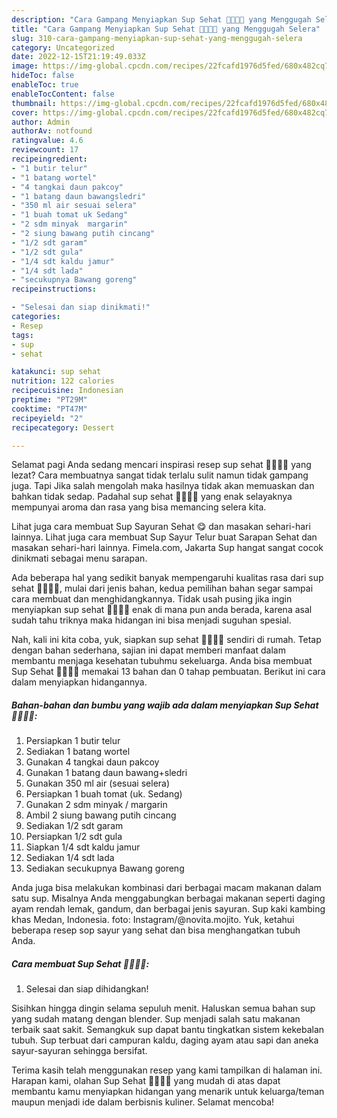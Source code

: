 ```yaml
---
description: "Cara Gampang Menyiapkan Sup Sehat 🥬🥦🥕🥚 yang Menggugah Selera"
title: "Cara Gampang Menyiapkan Sup Sehat 🥬🥦🥕🥚 yang Menggugah Selera"
slug: 310-cara-gampang-menyiapkan-sup-sehat-yang-menggugah-selera
category: Uncategorized
date: 2022-12-15T21:19:49.033Z
image: https://img-global.cpcdn.com/recipes/22fcafd1976d5fed/680x482cq70/sup-sehat-foto-resep-utama.jpg
hideToc: false
enableToc: true
enableTocContent: false
thumbnail: https://img-global.cpcdn.com/recipes/22fcafd1976d5fed/680x482cq70/sup-sehat-foto-resep-utama.jpg
cover: https://img-global.cpcdn.com/recipes/22fcafd1976d5fed/680x482cq70/sup-sehat-foto-resep-utama.jpg
author: Admin
authorAv: notfound
ratingvalue: 4.6
reviewcount: 17
recipeingredient:
- "1 butir telur"
- "1 batang wortel"
- "4 tangkai daun pakcoy"
- "1 batang daun bawangsledri"
- "350 ml air sesuai selera"
- "1 buah tomat uk Sedang"
- "2 sdm minyak  margarin"
- "2 siung bawang putih cincang"
- "1/2 sdt garam"
- "1/2 sdt gula"
- "1/4 sdt kaldu jamur"
- "1/4 sdt lada"
- "secukupnya Bawang goreng"
recipeinstructions:

- "Selesai dan siap dinikmati!"
categories:
- Resep
tags:
- sup
- sehat

katakunci: sup sehat 
nutrition: 122 calories
recipecuisine: Indonesian
preptime: "PT29M"
cooktime: "PT47M"
recipeyield: "2"
recipecategory: Dessert

---
```



Selamat pagi Anda sedang mencari inspirasi resep sup sehat 🥬🥦🥕🥚 yang lezat? Cara membuatnya sangat tidak terlalu sulit namun tidak gampang juga. Tapi Jika salah mengolah maka hasilnya tidak akan memuaskan dan bahkan tidak sedap. Padahal sup sehat 🥬🥦🥕🥚 yang enak selayaknya mempunyai aroma dan rasa yang bisa memancing selera kita.


Lihat juga cara membuat Sup Sayuran Sehat 😋 dan masakan sehari-hari lainnya. Lihat juga cara membuat Sup Sayur Telur buat Sarapan Sehat dan masakan sehari-hari lainnya. Fimela.com, Jakarta Sup hangat sangat cocok dinikmati sebagai menu sarapan.

Ada beberapa hal yang sedikit banyak mempengaruhi kualitas rasa dari sup sehat 🥬🥦🥕🥚, mulai dari jenis bahan, kedua pemilihan bahan segar sampai cara membuat dan menghidangkannya. Tidak usah pusing jika ingin menyiapkan sup sehat 🥬🥦🥕🥚 enak di mana pun anda berada, karena asal sudah tahu triknya maka hidangan ini bisa menjadi suguhan spesial.


Nah, kali ini kita coba, yuk, siapkan sup sehat 🥬🥦🥕🥚 sendiri di rumah. Tetap dengan bahan sederhana, sajian ini dapat memberi manfaat dalam membantu menjaga kesehatan tubuhmu sekeluarga. Anda bisa membuat Sup Sehat 🥬🥦🥕🥚 memakai 13 bahan dan 0 tahap pembuatan. Berikut ini cara dalam menyiapkan hidangannya.

<!--inarticleads1-->

##### Bahan-bahan dan bumbu yang wajib ada dalam menyiapkan Sup Sehat 🥬🥦🥕🥚:

1. Persiapkan 1 butir telur
1. Sediakan 1 batang wortel
1. Gunakan 4 tangkai daun pakcoy
1. Gunakan 1 batang daun bawang+sledri
1. Gunakan 350 ml air (sesuai selera)
1. Persiapkan 1 buah tomat (uk. Sedang)
1. Gunakan 2 sdm minyak / margarin
1. Ambil 2 siung bawang putih cincang
1. Sediakan 1/2 sdt garam
1. Persiapkan 1/2 sdt gula
1. Siapkan 1/4 sdt kaldu jamur
1. Sediakan 1/4 sdt lada
1. Sediakan secukupnya Bawang goreng


Anda juga bisa melakukan kombinasi dari berbagai macam makanan dalam satu sup. Misalnya Anda menggabungkan berbagai makanan seperti daging ayam rendah lemak, gandum, dan berbagai jenis sayuran. Sup kaki kambing khas Medan, Indonesia. foto: Instagram/@novita.mojito. Yuk, ketahui beberapa resep sop sayur yang sehat dan bisa menghangatkan tubuh Anda. 

<!--inarticleads2-->

##### Cara membuat Sup Sehat 🥬🥦🥕🥚:


1. Selesai dan siap dihidangkan!

Sisihkan hingga dingin selama sepuluh menit. Haluskan semua bahan sup yang sudah matang dengan blender. Sup menjadi salah satu makanan terbaik saat sakit. Semangkuk sup dapat bantu tingkatkan sistem kekebalan tubuh. Sup terbuat dari campuran kaldu, daging ayam atau sapi dan aneka sayur-sayuran sehingga bersifat. 

Terima kasih telah menggunakan resep yang kami tampilkan di halaman ini. Harapan kami, olahan Sup Sehat 🥬🥦🥕🥚 yang mudah di atas dapat membantu kamu menyiapkan hidangan yang menarik untuk keluarga/teman maupun menjadi ide dalam berbisnis kuliner. Selamat mencoba!
